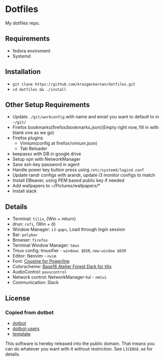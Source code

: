 Dotfiles
========

My dotfiles repo.

Requirements
------------

* fedora enviroment
* Systemd

Installation
------------

* `git clone https://github.com/kraigmckernan/dotfiles.git`
* `cd dotfiles && ./install`

Other Setup Requirements
------------------------

* Update `./git/workconfig` with name and email you want to default to in `~/git/`
* Firefox bookmarks(firefox/bookmarks.json)(Empty right now, fill in with blank one as we go)
* Firefox plugins
  * Vimium(config at firefox/vimium.json)
  * Tab Reloader
* keepassx with DB in google drive
* Setup vpn with NetworkManager
* Save ssh-key password in agent
* Handle power key button press using `/etc/systemd/logind.conf`
* Update randr configs with arandr, update i3 monitor configs to match
* Install DBeaver, using PEM based public key if needed
* Add wallpapers to ~/Pictures/wallpapers/\*
* Install slack

Details
-------

* Terminal: `tilix`, {Win + return}
* drun: `rofi`, {Win + d}
* Window Manager: `i3-gaps`, Load through login session
* Bar: `polybar`
* Browser: `firefox`
* Terminal Window Manager: `tmux`
* Tmux config: tmuxifier - `windows $DIR`, `new-window $DIR`
* Editor: Neovim - `nvim`
* Font: [Cousine for Powerline](https://github.com/powerline/fonts/tree/master/Cousine)
* Colorscheme: [Base16 Atelier Forest Dark for tilix](https://github.com/karlding/base16-tilix)
* AudioControl: `pavucontrol`
* Network control: NetworkManager-tui - `nmtui`
* Communication: Slack


License
-------

### Copied from dotbot

* [dotbot](https://github.com/anishathalye/dotbot)
* [dotbot-users](https://github.com/anishathalye/dotbot/wiki/Users)
* [template](https://github.com/anishathalye/dotfiles_template)

This software is hereby released into the public domain. That means you can do
whatever you want with it without restriction. See `LICENSE.md` for details.
